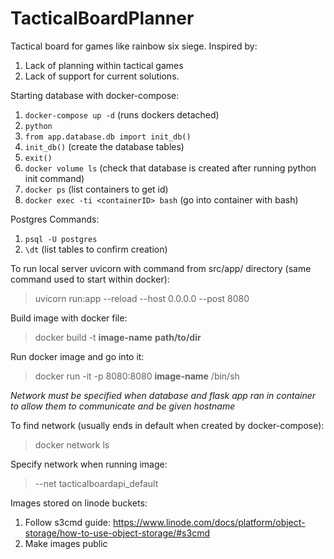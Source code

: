 # TacticalBoardPlanner
Tactical board for games like rainbow six siege. 
Inspired by:
1. Lack of planning within tactical games
2. Lack of support for current solutions.

Starting database with docker-compose:
1. ```docker-compose up -d``` (runs dockers detached)
2. ```python```
3. ```from app.database.db import init_db()```
4. ```init_db()``` (create the database tables)
5. ```exit()```
6. ```docker volume ls``` (check that database is created after running python init command)
7. ```docker ps``` (list containers to get id)
8. ```docker exec -ti <containerID> bash``` (go into container with bash)

Postgres Commands:
1. ```psql -U postgres```
2. `````\dt````` (list tables to confirm creation)

To run local server uvicorn with command from src/app/ directory (same command used to start within docker):
> uvicorn run:app --reload --host 0.0.0.0 --post 8080

Build image with docker file:
> docker build -t **image-name** **path/to/dir**

Run docker image and go into it:
> docker run -it -p 8080:8080 **image-name** /bin/sh
>
*Network must be specified when database and flask app ran in container to
allow them to communicate and be given hostname*

To find network (usually ends in default when created by docker-compose):
> docker network ls

Specify network when running image: 
> --net tacticalboardapi_default

Images stored on linode buckets:
1. Follow s3cmd guide: https://www.linode.com/docs/platform/object-storage/how-to-use-object-storage/#s3cmd
2. Make images public
